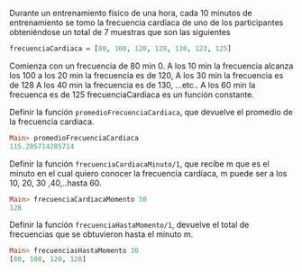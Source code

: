 Durante un entrenamiento físico de una hora, cada 10 minutos de entrenamiento se tomo 
la frecuencia cardíaca de uno de los participantes obteniéndose un total de 7 muestras que son las 
siguientes 
```haskell
frecuenciaCardiaca = [80, 100, 120, 128, 130, 123, 125] 
```
Comienza con un frecuencia de 80 min 0. 
A los 10 min la frecuencia alcanza los 100 
a los 20 min la frecuencia es de 120, 
A los 30 min la frecuencia es de 128 
A los 40 min la frecuencia es de 130, 
…etc.. 
A los 60 min la frecuenca es de 125 
frecuenciaCardiaca es un función constante. 

Definir la función ```promedioFrecuenciaCardiaca```,  que devuelve el promedio de la frecuencia cardiaca.
```haskell
Main> promedioFrecuenciaCardiaca 
115.285714285714
```

Definir la función ```frecuenciaCardiacaMinuto/1```,   que recibe m que es el minuto en el cual 
quiero conocer la frecuencia cardíaca, m puede ser a los 10, 20, 30 ,40,..hasta 60.
```haskell
Main> frecuenciaCardiacaMomento 30 
128 
```

Definir la función ```frecuenciaHastaMomento/1```, devuelve el total de frecuencias que se 
obtuvieron hasta el minuto m.
```haskell
Main> frecuenciasHastaMomento 30 
[80, 100, 120, 128] 
```